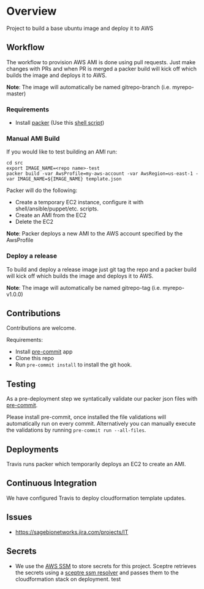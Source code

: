 # Overview
Project to build a base ubuntu image and deploy it to AWS

## Workflow
The workflow to provision AWS AMI is done using pull requests.
Just make changes with PRs and when PR is merged a packer build
will kick off which builds the image and deploys it to AWS.

__Note__: The image will automatically be named gitrepo-branch (i.e. myrepo-master)

### Requirements
* Install [packer](https://www.packer.io/intro/getting-started/install.html) (Use this [shell script](install_packer.sh))

### Manual AMI Build
If you would like to test building an AMI run:
```
cd src
export IMAGE_NAME=<repo name>-test
packer build -var AwsProfile=my-aws-account -var AwsRegion=us-east-1 -var IMAGE_NAME=${IMAGE_NAME} template.json
```

Packer will do the following:
* Create a temporary EC2 instance, configure it with shell/ansible/puppet/etc. scripts.
* Create an AMI from the EC2
* Delete the EC2

__Note__: Packer deploys a new AMI to the AWS account specified by the AwsProfile

### Deploy a release
To build and deploy a release image just git tag the repo and a packer build will kick off
which builds the image and deploys it to AWS.

__Note__: The image will automatically be named gitrepo-tag (i.e. myrepo-v1.0.0)

## Contributions
Contributions are welcome.

Requirements:
* Install [pre-commit](https://pre-commit.com/#install) app
* Clone this repo
* Run `pre-commit install` to install the git hook.

## Testing
As a pre-deployment step we syntatically validate our packer json
files with [pre-commit](https://pre-commit.com).

Please install pre-commit, once installed the file validations will
automatically run on every commit.  Alternatively you can manually
execute the validations by running `pre-commit run --all-files`.

## Deployments
Travis runs packer which temporarily deploys an EC2 to create an AMI.

## Continuous Integration
We have configured Travis to deploy cloudformation template updates.

## Issues
* https://sagebionetworks.jira.com/projects/IT

## Secrets
* We use the [AWS SSM](https://docs.aws.amazon.com/systems-manager/latest/userguide/systems-manager-paramstore.html)
to store secrets for this project.  Sceptre retrieves the secrets using
a [sceptre ssm resolver](https://github.com/cloudreach/sceptre/tree/v1/contrib/ssm-resolver)
and passes them to the cloudformation stack on deployment.
test
